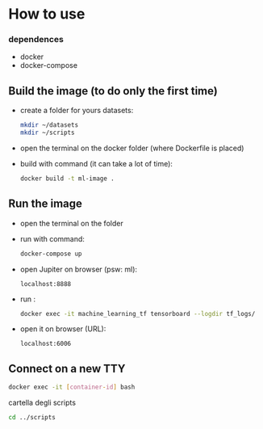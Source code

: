 # How to use

### dependences

- docker
- docker-compose

## Build the image (to do only the first time)

- create a folder for yours datasets:

  ```bash
  mkdir ~/datasets
  mkdir ~/scripts
  ```

- open the terminal on the docker folder (where Dockerfile is placed)

- build with command (it can take a lot of time):

  ```bash
  docker build -t ml-image .
  ```



## Run the image

- open the terminal on the folder

- run with command:

  ```bash
  docker-compose up
  ```

- open Jupiter on browser (psw: ml):

  ```URL
  localhost:8888
  ```

- run :

  ```bash
  docker exec -it machine_learning_tf tensorboard --logdir tf_logs/
  ```

- open it on browser (URL):

  ``` URL
  localhost:6006
  ```




## Connect on a new TTY

```bash
docker exec -it [container-id] bash
```
cartella degli scripts
```bash
cd ../scripts
```
